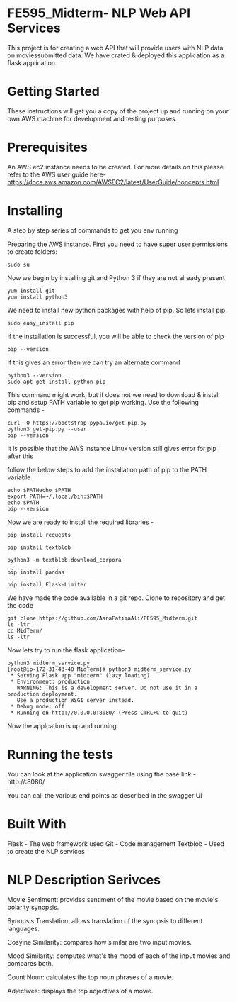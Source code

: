 # FE595_Midterm- NLP Web API Services

This project is for creating a web API that will provide users with NLP data on moviessubmitted data. We have crated & deployed this application as a flask application.

# Getting Started

These instructions will get you a copy of the project up and running on your own AWS machine for development and testing purposes.

# Prerequisites

An AWS ec2 instance needs to be created. For more details on this please refer to the AWS user guide here- https://docs.aws.amazon.com/AWSEC2/latest/UserGuide/concepts.html


# Installing
A step by step series of commands to get you env running

Preparing the AWS instance. First you need to have super user permissions to create folders:

```sudo su```

Now we begin by installing git and Python 3 if they are not already present
```
yum install git
yum install python3
```

We need to install new python packages with help of pip. So lets install pip.
```
sudo easy_install pip
```
If the installation is successful, you will be able to check the version of pip

```
pip --version
```
If this gives an error then we can try an alternate command

```
python3 --version
sudo apt-get install python-pip
```
This command might work, but if does not we need to download & install pip and setup PATH variable to get pip working. Use the following commands -
```
curl -O https://bootstrap.pypa.io/get-pip.py
python3 get-pip.py --user
pip --version
```
It is possible that the AWS instance Linux version still gives error for pip after this

follow the below steps to add the installation path of pip to the PATH variable
```
echo $PATHecho $PATH
export PATH=~/.local/bin:$PATH
echo $PATH
pip --version
```
Now we are ready to install the required libraries -
```
pip install requests

pip install textblob

python3 -m textblob.download_corpora

pip install pandas

pip install Flask-Limiter
```
We have made the code available in a git repo. Clone to repository and get the code
```
git clone https://github.com/AsnaFatimaAli/FE595_Midterm.git
ls -ltr
cd MidTerm/
ls -ltr
```
Now lets try to run the flask application-
```
python3 midterm_service.py
[root@ip-172-31-43-40 MidTerm]# python3 midterm_service.py
 * Serving Flask app "midterm" (lazy loading)
 * Environment: production
   WARNING: This is a development server. Do not use it in a production deployment.
   Use a production WSGI server instead.
 * Debug mode: off
 * Running on http://0.0.0.0:8080/ (Press CTRL+C to quit)
```
Now the applcation is up and running.

# Running the tests
You can look at the application swagger file using the base link - http://:8080/

You can call the various end points as described in the swagger UI

# Built With

Flask - The web framework used
Git - Code management
Textblob - Used to create the NLP services

# NLP Description Serivces

Movie Sentiment: provides sentiment of the movie based on the movie's polarity synopsis.

Synopsis Translation: allows translation of the synopsis to different languages.

Cosyine Similarity: compares how similar are two input movies.

Mood Similarity: computes what's the mood of each of the input movies and compares both.

Count Noun: calculates the top noun phrases of a movie.

Adjectives: displays the top adjectives of a movie.

